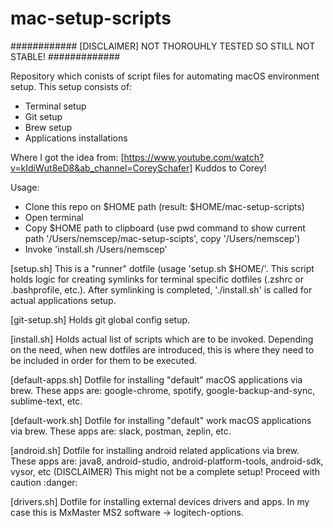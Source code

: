 # mac-setup-scripts

############
[DISCLAIMER] NOT THOROUHLY TESTED SO STILL NOT STABLE!
#############

Repository which conists of script files for automating macOS environment setup. 
This setup consists of:
- Terminal setup
- Git setup
- Brew setup
- Applications installations

Where I got the idea from: [https://www.youtube.com/watch?v=kIdiWut8eD8&ab_channel=CoreySchafer]
Kuddos to Corey!

Usage:
- Clone this repo on $HOME path (result: $HOME/mac-setup-scripts)
- Open terminal
- Copy $HOME path to clipboard (use pwd command to show current path '/Users/nemscep/mac-setup-scipts', copy '/Users/nemscep')
- Invoke 'install.sh /Users/nemscep'

[setup.sh] 
This is a "runner" dotfile (usage 'setup.sh $HOME/'. 
This script holds logic for creating symlinks for terminal specific dotfiles (.zshrc or .bashprofile, etc.).
After symlinking is completed, './install.sh' is called for actual applications setup.

[git-setup.sh] 
Holds git global config setup.

[install.sh] 
Holds actual list of scripts which are to be invoked.
Depending on the need, when new dotfiles are introduced, this is where they need to be included in order for them to be executed. 

[default-apps.sh] 
Dotfile for installing "default" macOS applications via brew. 
These apps are: google-chrome, spotify, google-backup-and-sync, sublime-text, etc.

[default-work.sh]
Dotfile for installing "default" work macOS applications via brew.
These apps are: slack, postman, zeplin, etc.

[android.sh]
Dotfile for installing android related applications via brew.
These apps are: java8, android-studio, android-platform-tools, android-sdk, vysor, etc
(DISCLAIMER) This might not be a complete setup! Proceed with caution :danger:

[drivers.sh]
Dotfile for installing external devices drivers and apps.
In my case this is MxMaster MS2 software -> logitech-options.

